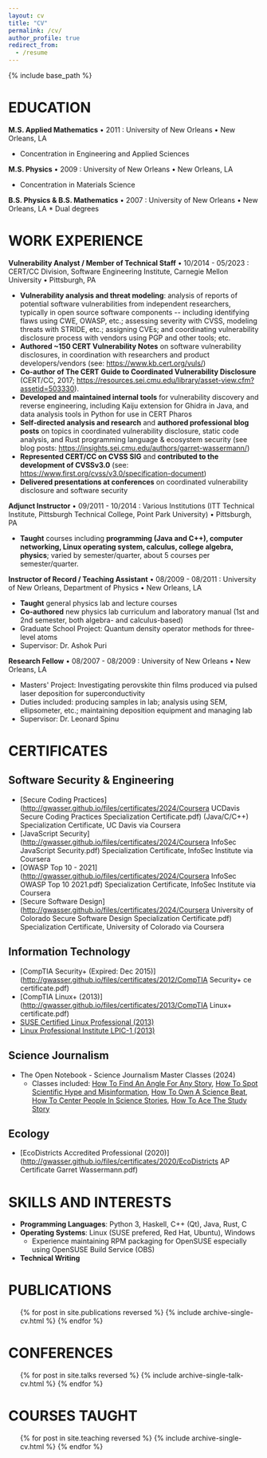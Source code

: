 ```yaml
---
layout: cv
title: "CV"
permalink: /cv/
author_profile: true
redirect_from:
  - /resume
---
```


{% include base_path %}

EDUCATION
======

**M.S. Applied Mathematics** • 2011
:   University of New Orleans • New Orleans, LA

* Concentration in Engineering and Applied Sciences

**M.S. Physics** • 2009
:   University of New Orleans • New Orleans, LA

* Concentration in Materials Science

**B.S. Physics & B.S. Mathematics** • 2007
:   University of New Orleans • New Orleans, LA
    * Dual degrees

WORK EXPERIENCE
======

**Vulnerability Analyst / Member of Technical Staff** • 10/2014 - 05/2023
:   CERT/CC Division, Software Engineering Institute, Carnegie Mellon University • Pittsburgh, PA

* **Vulnerability analysis and threat modeling**: analysis of reports of potential software vulnerabilities from independent researchers, typically in open source software components -- including identifying flaws using CWE, OWASP, etc.; assessing severity with CVSS, modeling threats with STRIDE, etc.; assigning CVEs; and coordinating vulnerability disclosure process with vendors using PGP and other tools; etc.
* **Authored ~150 CERT Vulnerability Notes** on software vulnerability disclosures, in coordination with researchers and product developers/vendors (see: https://www.kb.cert.org/vuls/)
* **Co-author of The CERT Guide to Coordinated Vulnerability Disclosure** (CERT/CC, 2017; https://resources.sei.cmu.edu/library/asset-view.cfm?assetid=503330).
* **Developed and maintained internal tools** for vulnerability discovery and reverse engineering, including Kaiju extension for Ghidra in Java, and data analysis tools in Python for use in CERT Pharos
* **Self-directed analysis and research** and **authored professional blog posts** on topics in coordinated vulnerability disclosure, static code analysis, and Rust programming language & ecosystem security (see blog posts: https://insights.sei.cmu.edu/authors/garret-wassermann/)
* **Represented CERT/CC on CVSS SIG** and **contributed to the development of CVSSv3.0** (see: https://www.first.org/cvss/v3.0/specification-document)
* **Delivered presentations at conferences** on coordinated vulnerability disclosure and software security

**Adjunct Instructor** • 09/2011 - 10/2014
:   Various Institutions (ITT Technical Institute, Pittsburgh Technical College, Point Park University) • Pittsburgh, PA

* **Taught** courses including **programming (Java and C++), computer networking, Linux operating system, calculus, college algebra, physics**; varied by semester/quarter, about 5 courses per semester/quarter.
    
**Instructor of Record / Teaching Assistant** • 08/2009 - 08/2011
:   University of New Orleans, Department of Physics • New Orleans, LA

* **Taught** general physics lab and lecture courses
* **Co-authored** new physics lab curriculum and laboratory manual (1st and 2nd semester, both algebra- and calculus-based)
* Graduate School Project: Quantum density operator methods for three-level atoms
* Supervisor: Dr. Ashok Puri
  
**Research Fellow** • 08/2007 - 08/2009
:   University of New Orleans • New Orleans, LA

* Masters' Project: Investigating perovskite thin films produced via pulsed laser deposition for superconductivity
* Duties included: producing samples in lab; analysis using SEM, ellipsometer, etc.; maintaining deposition equipment and managing lab
* Supervisor: Dr. Leonard Spinu
  
  
CERTIFICATES
======

## Software Security & Engineering
* [Secure Coding Practices](http://gwasser.github.io/files/certificates/2024/Coursera UCDavis Secure Coding Practices Specialization Certificate.pdf) (Java/C/C++) Specialization Certificate, UC Davis via Coursera
* [JavaScript Security](http://gwasser.github.io/files/certificates/2024/Coursera InfoSec JavaScript Security.pdf) Specialization Certificate, InfoSec Institute via Coursera
* [OWASP Top 10 - 2021](http://gwasser.github.io/files/certificates/2024/Coursera InfoSec OWASP Top 10 2021.pdf) Specialization Certificate, InfoSec Institute via Coursera
* [Secure Software Design](http://gwasser.github.io/files/certificates/2024/Coursera University of Colorado Secure Software Design Specialization Certificate.pdf) Specialization Certificate, University of Colorado via Coursera

## Information Technology
* [CompTIA Security+ (Expired: Dec 2015)](http://gwasser.github.io/files/certificates/2012/CompTIA Security+ ce certificate.pdf)
* [CompTIA Linux+ (2013)](http://gwasser.github.io/files/certificates/2013/CompTIA Linux+ certificate.pdf)
* [SUSE Certified Linux Professional (2013)](http://gwasser.github.io/files/certificates/2013/GarretWassermann_SCLP_ECR.pdf)
* [Linux Professional Institute LPIC-1 (2013)](http://gwasser.github.io/files/certificates/2013/LPIC1-certificate.pdf)

## Science Journalism
* The Open Notebook - Science Journalism Master Classes (2024)
  - Classes included: [How To Find An Angle For Any Story](http://gwasser.github.io/files/certificates/2024/Certificate-of-Completion-TON-Angles-Course.pdf), [How To Spot Scientific Hype and Misinformation](http://gwasser.github.io/files/certificates/2024/Certificate-of-Completion-TON-Hype-Course.pdf), [How To Own A Science Beat](http://gwasser.github.io/files/certificates/2024/Certificate-of-Completion-TON-Beat-Course.pdf), [How To Center People In Science Stories](http://gwasser.github.io/files/certificates/2024/Certificate-of-Completion-TON-Centering-People-Course.pdf), [How To Ace The Study Story](http://gwasser.github.io/files/certificates/2024/Certificate-of-Completion-TON-Study-Story-Course.pdf)

## Ecology
* [EcoDistricts Accredited Professional (2020)](http://gwasser.github.io/files/certificates/2020/EcoDistricts AP Certificate Garret Wassermann.pdf)

SKILLS AND INTERESTS
======

* **Programming Languages**: Python 3, Haskell, C++ (Qt), Java, Rust, C
* **Operating Systems**: Linux (SUSE prefered, Red Hat, Ubuntu), Windows
  - Experience maintaining RPM packaging for OpenSUSE especially using OpenSUSE Build Service (OBS)
* **Technical Writing**

PUBLICATIONS
======
  <ul>{% for post in site.publications reversed %}
    {% include archive-single-cv.html %}
  {% endfor %}</ul>
  
CONFERENCES
======

  <ul>{% for post in site.talks reversed %}
    {% include archive-single-talk-cv.html %}
  {% endfor %}</ul>
  
COURSES TAUGHT
======
  <ul>{% for post in site.teaching reversed %}
    {% include archive-single-cv.html %}
  {% endfor %}</ul>
